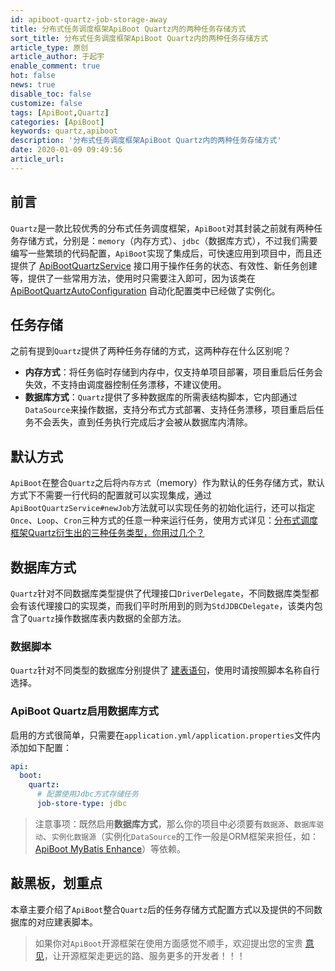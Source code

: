 ```yaml
---
id: apiboot-quartz-job-storage-away
title: 分布式任务调度框架ApiBoot Quartz内的两种任务存储方式
sort_title: 分布式任务调度框架ApiBoot Quartz内的两种任务存储方式
article_type: 原创
article_author: 于起宇
enable_comment: true
hot: false
news: true
disable_toc: false
customize: false
tags: [ApiBoot,Quartz]
categories: [ApiBoot]
keywords: quartz,apiboot
description: '分布式任务调度框架ApiBoot Quartz内的两种任务存储方式'
date: 2020-01-09 09:49:56
article_url:
---
```


## 前言

`Quartz`是一款比较优秀的分布式任务调度框架，`ApiBoot`对其封装之前就有两种任务存储方式，分别是：`memory`（内存方式）、`jdbc`（数据库方式），不过我们需要编写一些繁琐的代码配置，`ApiBoot`实现了集成后，可快速应用到项目中，而且还提供了 [ApiBootQuartzService](https://gitee.com/minbox-projects/api-boot/blob/master/api-boot-project/api-boot-plugins/api-boot-plugin-quartz/src/main/java/org/minbox/framework/api/boot/plugin/quartz/ApiBootQuartzService.java) 接口用于操作任务的状态、有效性、新任务创建等，提供了一些常用方法，使用时只需要注入即可，因为该类在 [ApiBootQuartzAutoConfiguration](https://gitee.com/minbox-projects/api-boot/blob/master/api-boot-project/api-boot-autoconfigure/src/main/java/org/minbox/framework/api/boot/autoconfigure/quartz/ApiBootQuartzAutoConfiguration.java) 自动化配置类中已经做了实例化。

## 任务存储

之前有提到`Quartz`提供了两种任务存储的方式，这两种存在什么区别呢？

- **内存方式**：将任务临时存储到内存中，仅支持单项目部署，项目重启后任务会失效，不支持由调度器控制任务漂移，不建议使用。
- **数据库方式**：`Quartz`提供了多种数据库的所需表结构脚本，它内部通过`DataSource`来操作数据，支持分布式方式部署、支持任务漂移，项目重启后任务不会丢失，直到任务执行完成后才会被从数据库内清除。

## 默认方式

`ApiBoot`在整合`Quartz`之后将`内存方式`（memory）作为默认的任务存储方式，默认方式下不需要一行代码的配置就可以实现集成，通过`ApiBootQuartzService#newJob`方法就可以实现任务的初始化运行，还可以指定`Once`、`Loop`、`Cron`三种方式的任意一种来运行任务，使用方式详见：[分布式调度框架Quartz衍生出的三种任务类型，你用过几个？](https://blog.yuqiyu.com/apiboot-quartz-job-types.html)

## 数据库方式

`Quartz`针对不同数据库类型提供了代理接口`DriverDelegate`，不同数据库类型都会有该代理接口的实现类，而我们平时所用到的则为`StdJDBCDelegate`，该类内包含了`Quartz`操作数据库表内数据的全部方法。

### 数据脚本

`Quartz`针对不同类型的数据库分别提供了 [建表语句](https://gitee.com/minbox-projects/api-boot/tree/master/api-boot-samples/api-boot-sample-quartz/src/main/resources/schemas)，使用时请按照脚本名称自行选择。

### ApiBoot Quartz启用数据库方式

启用的方式很简单，只需要在`application.yml/application.properties`文件内添加如下配置：

```yaml
api:
  boot:
    quartz:
      # 配置使用Jdbc方式存储任务
      job-store-type: jdbc
```

> 注意事项：既然启用**数据库方式**，那么你的项目中必须要有`数据源`、`数据库驱动`、`实例化数据源`（实例化`DataSource`的工作一般是ORM框架来担任，如：[ApiBoot MyBatis Enhance](https://apiboot.minbox.org/zh-cn/docs/api-boot-mybatis-enhance.html)）等依赖。

## 敲黑板，划重点

本章主要介绍了`ApiBoot`整合`Quartz`后的任务存储方式配置方式以及提供的不同数据库的对应建表脚本。

> 如果你对`ApiBoot`开源框架在使用方面感觉不顺手，欢迎提出您的宝贵 [意见](https://gitee.com/minbox-projects/api-boot/issues)，让开源框架走更远的路、服务更多的开发者！！！
